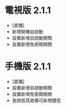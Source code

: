 # 電視版 2.1.1

* [直播]
* 新增開機自啟動
* 設置新增自啟動開關
* 設置新增免密碼開關

# 手機版 2.1.1

* [直播]
* 設置新增自啟動開關
* 設置新增免密碼開關
* 長按首頁直播可新增捷徑